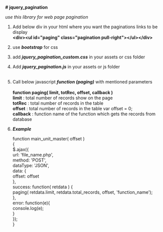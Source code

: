 <b># jquery_pagination</b>

<i>use this library for web page pagination</i>

1. Add below div in your html where you want the paginations links to be display <br>
  <b>&lt;div&gt;&lt;ul id="paging" class="pagination pull-right"&gt;&lt;/ul&gt;&lt;/div&gt;</b><br>

2. use <b><i>bootstrap</i></b> for css
3. add <b><i>jquery_pagination_custom.css</i></b> in your assets or css folder<br>
4. Add <b><i>jquery_pagination.js</i></b> in your assets or js folder<br><br>
5. Call below javascript <b><i>function (paging)</i></b> with mentioned parameters<br><br>
  <b>function paging( limit, totRec, offset, callback )</b><br>
  <b>limit</b>    :  total number of records show on the page <br>
  <b>totRec</b>   :  total number of records in the table <br>
  <b>offset</b>   :  total number of records in the table  var offset = 0; <br>
  <b>callback</b> :  function name of the function which gets the records from database <br>

5. <b><i>Example</i></b>
    
    function main_unit_master( offset )<br>
    {<br>
    	$.ajax({<br>
    		url: 'file_name.php',<br>
    		method: 'POST',<br>
    		dataType: 'JSON',<br>
    		data: {<br>
    			offset: offset<br>
    		},<br>
    		success: function( retdata ) {<br>
    			paging( retdata.limit, retdata.total_records, offset, 'function_name');<br>
    		},<br>
    		error: function(e){<br>
    			console.log(e);<br>
    		}<br>
    	});<br>
    }
    
